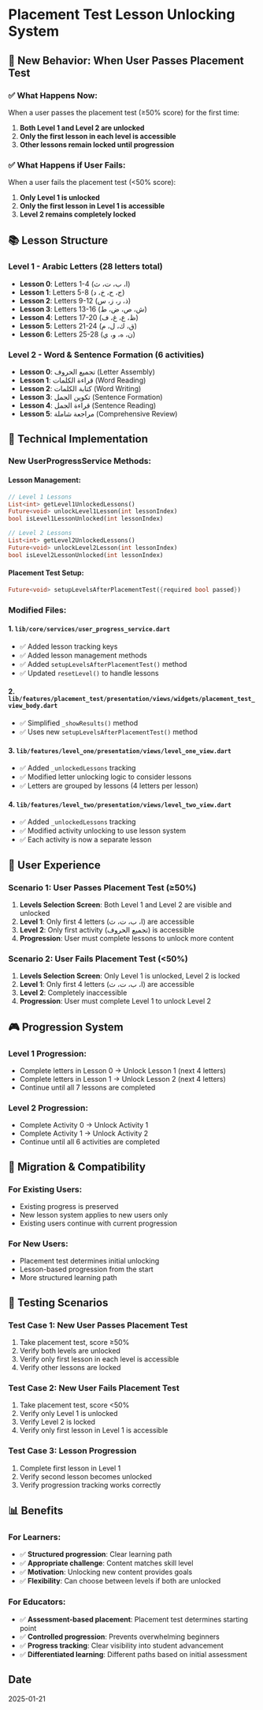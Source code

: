 # Placement Test Lesson Unlocking System

## 🎯 New Behavior: When User Passes Placement Test

### ✅ What Happens Now:
When a user passes the placement test (≥50% score) for the first time:

1. **Both Level 1 and Level 2 are unlocked**
2. **Only the first lesson in each level is accessible**
3. **Other lessons remain locked until progression**

### ✅ What Happens if User Fails:
When a user fails the placement test (<50% score):

1. **Only Level 1 is unlocked**
2. **Only the first lesson in Level 1 is accessible**
3. **Level 2 remains completely locked**

## 📚 Lesson Structure

### Level 1 - Arabic Letters (28 letters total)
- **Lesson 0**: Letters 1-4 (ا، ب، ت، ث)
- **Lesson 1**: Letters 5-8 (ج، ح، خ، د)
- **Lesson 2**: Letters 9-12 (ذ، ر، ز، س)
- **Lesson 3**: Letters 13-16 (ش، ص، ض، ط)
- **Lesson 4**: Letters 17-20 (ظ، ع، غ، ف)
- **Lesson 5**: Letters 21-24 (ق، ك، ل، م)
- **Lesson 6**: Letters 25-28 (ن، ه، و، ي)

### Level 2 - Word & Sentence Formation (6 activities)
- **Lesson 0**: تجميع الحروف (Letter Assembly)
- **Lesson 1**: قراءة الكلمات (Word Reading)
- **Lesson 2**: كتابة الكلمات (Word Writing)
- **Lesson 3**: تكوين الجمل (Sentence Formation)
- **Lesson 4**: قراءة الجمل (Sentence Reading)
- **Lesson 5**: مراجعة شاملة (Comprehensive Review)

## 🔧 Technical Implementation

### New UserProgressService Methods:

#### Lesson Management:
```dart
// Level 1 Lessons
List<int> getLevel1UnlockedLessons()
Future<void> unlockLevel1Lesson(int lessonIndex)
bool isLevel1LessonUnlocked(int lessonIndex)

// Level 2 Lessons
List<int> getLevel2UnlockedLessons()
Future<void> unlockLevel2Lesson(int lessonIndex)
bool isLevel2LessonUnlocked(int lessonIndex)
```

#### Placement Test Setup:
```dart
Future<void> setupLevelsAfterPlacementTest({required bool passed})
```

### Modified Files:

#### 1. `lib/core/services/user_progress_service.dart`
- ✅ Added lesson tracking keys
- ✅ Added lesson management methods
- ✅ Added `setupLevelsAfterPlacementTest()` method
- ✅ Updated `resetLevel()` to handle lessons

#### 2. `lib/features/placement_test/presentation/views/widgets/placement_test_view_body.dart`
- ✅ Simplified `_showResults()` method
- ✅ Uses new `setupLevelsAfterPlacementTest()` method

#### 3. `lib/features/level_one/presentation/views/level_one_view.dart`
- ✅ Added `_unlockedLessons` tracking
- ✅ Modified letter unlocking logic to consider lessons
- ✅ Letters are grouped by lessons (4 letters per lesson)

#### 4. `lib/features/level_two/presentation/views/level_two_view.dart`
- ✅ Added `_unlockedLessons` tracking
- ✅ Modified activity unlocking to use lesson system
- ✅ Each activity is now a separate lesson

## 📱 User Experience

### Scenario 1: User Passes Placement Test (≥50%)
1. **Levels Selection Screen**: Both Level 1 and Level 2 are visible and unlocked
2. **Level 1**: Only first 4 letters (ا، ب، ت، ث) are accessible
3. **Level 2**: Only first activity (تجميع الحروف) is accessible
4. **Progression**: User must complete lessons to unlock more content

### Scenario 2: User Fails Placement Test (<50%)
1. **Levels Selection Screen**: Only Level 1 is unlocked, Level 2 is locked
2. **Level 1**: Only first 4 letters (ا، ب، ت، ث) are accessible
3. **Level 2**: Completely inaccessible
4. **Progression**: User must complete Level 1 to unlock Level 2

## 🎮 Progression System

### Level 1 Progression:
- Complete letters in Lesson 0 → Unlock Lesson 1 (next 4 letters)
- Complete letters in Lesson 1 → Unlock Lesson 2 (next 4 letters)
- Continue until all 7 lessons are completed

### Level 2 Progression:
- Complete Activity 0 → Unlock Activity 1
- Complete Activity 1 → Unlock Activity 2
- Continue until all 6 activities are completed

## 🔄 Migration & Compatibility

### For Existing Users:
- Existing progress is preserved
- New lesson system applies to new users only
- Existing users continue with current progression

### For New Users:
- Placement test determines initial unlocking
- Lesson-based progression from the start
- More structured learning path

## 🧪 Testing Scenarios

### Test Case 1: New User Passes Placement Test
1. Take placement test, score ≥50%
2. Verify both levels are unlocked
3. Verify only first lesson in each level is accessible
4. Verify other lessons are locked

### Test Case 2: New User Fails Placement Test
1. Take placement test, score <50%
2. Verify only Level 1 is unlocked
3. Verify Level 2 is locked
4. Verify only first lesson in Level 1 is accessible

### Test Case 3: Lesson Progression
1. Complete first lesson in Level 1
2. Verify second lesson becomes unlocked
3. Verify progression tracking works correctly

## 📊 Benefits

### For Learners:
- ✅ **Structured progression**: Clear learning path
- ✅ **Appropriate challenge**: Content matches skill level
- ✅ **Motivation**: Unlocking new content provides goals
- ✅ **Flexibility**: Can choose between levels if both are unlocked

### For Educators:
- ✅ **Assessment-based placement**: Placement test determines starting point
- ✅ **Controlled progression**: Prevents overwhelming beginners
- ✅ **Progress tracking**: Clear visibility into student advancement
- ✅ **Differentiated learning**: Different paths based on initial assessment

## Date
2025-01-21
